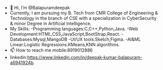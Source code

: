 - 👋 Hi, I’m @Balapuramdeepak
- Currently, I am pursuing my B. Tech from CMR College of Engineering & Technology in the branch of CSE with a specialization in CyberSecurity & minor Degree in Artificial Intelligence.
- My Skills:
-Programming languages:C,C++,Python,Java.
-Web Development:HTML,CSS,JavaScript,BootStrap,React.
-Databases:Mysql,MangoDB
-UI/UX tools:Sketch,Figma.
-AI&ML Linear:Logistic Regressions.KMeans,KNN algorithms.
- 📫 How to reach me mobile:8919012886
- linkedin:https://www.linkedin.com/in/deepak-kumar-balapuram-a6941924b.

